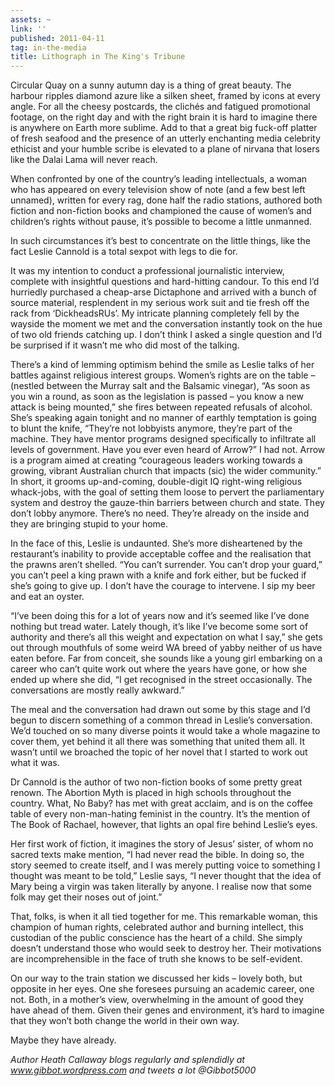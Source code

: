 ```yaml
---
assets: ~
link: ''
published: 2011-04-11
tag: in-the-media
title: Lithograph in The King's Tribune
---
```

Circular Quay on a sunny autumn day is a thing of great beauty. The harbour ripples diamond azure like a silken sheet, framed by icons at every angle. For all the cheesy postcards, the clichés and fatigued promotional footage, on the right day and with the right brain it is hard to imagine there is anywhere on Earth more sublime. Add to that a great big fuck-off platter of fresh seafood and the presence of an utterly enchanting media celebrity ethicist and your humble scribe is elevated to a plane of nirvana that losers like the Dalai Lama will never reach.

When confronted by one of the country’s leading intellectuals, a woman who has appeared on every television show of note (and a few best left unnamed), written for every rag, done half the radio stations, authored both fiction and non-fiction books and championed the cause of women’s and children’s rights without pause, it’s possible to become a little unmanned.

In such circumstances it’s best to concentrate on the little things, like the fact Leslie Cannold is a total sexpot with legs to die for.

It was my intention to conduct a professional journalistic interview, complete with insightful questions and hard-hitting candour. To this end I’d hurriedly purchased a cheap-arse Dictaphone and arrived with a bunch of source material, resplendent in my serious work suit and tie fresh off the rack from ‘DickheadsRUs’. My intricate planning completely fell by the wayside the moment we met and the conversation instantly took on the hue of two old friends catching up. I don’t think I asked a single question and I’d be surprised if it wasn’t me who did most of the talking.

There’s a kind of lemming optimism behind the smile as Leslie talks of her battles against religious interest groups. Women’s rights are on the table – (nestled between the Murray salt and the Balsamic vinegar), “As soon as you win a round, as soon as the legislation is passed – you know a new attack is being mounted,” she fires between repeated refusals of alcohol. She’s speaking again tonight and no manner of earthly temptation is going to blunt the knife, “They’re not lobbyists anymore, they’re part of the machine. They have mentor programs designed specifically to infiltrate all levels of government. Have you ever even heard of Arrow?” I had not. Arrow is a program aimed at creating “courageous leaders working towards a growing, vibrant Australian church that impacts (sic) the wider community.” In short, it grooms up-and-coming, double-digit IQ right-wing religious whack-jobs, with the goal of setting them loose to pervert the parliamentary system and destroy the gauze-thin barriers between church and state. They don’t lobby anymore. There’s no need. They’re already on the inside and they are bringing stupid to your home.

In the face of this, Leslie is undaunted. She’s more disheartened by the restaurant’s inability to provide acceptable coffee and the realisation that the prawns aren’t shelled. “You can’t surrender. You can’t drop your guard,” you can’t peel a king prawn with a knife and fork either, but be fucked if she’s going to give up. I don’t have the courage to intervene. I sip my beer and eat an oyster.

“I’ve been doing this for a lot of years now and it’s seemed like I’ve done nothing but tread water. Lately though, it’s like I’ve become some sort of authority and there’s all this weight and expectation on what I say,” she gets out through mouthfuls of some weird WA breed of yabby neither of us have eaten before. Far from conceit, she sounds like a young girl embarking on a career who can’t quite work out where the years have gone, or how she ended up where she did, “I get recognised in the street occasionally. The conversations are mostly really awkward.”

The meal and the conversation had drawn out some by this stage and I’d begun to discern something of a common thread in Leslie’s conversation. We’d touched on so many diverse points it would take a whole magazine to cover them, yet behind it all there was something that united them all. It wasn’t until we broached the topic of her novel that I started to work out what it was.

Dr Cannold is the author of two non-fiction books of some pretty great renown. The Abortion Myth is placed in high schools throughout the country. What, No Baby? has met with great acclaim, and is on the coffee table of every non-man-hating feminist in the country. It’s the mention of The Book of Rachael, however, that lights an opal fire behind Leslie’s eyes.

Her first work of fiction, it imagines the story of Jesus’ sister, of whom no sacred texts make mention, “I had never read the bible. In doing so, the story seemed to create itself, and I was merely putting voice to something I thought was meant to be told,” Leslie says, “I never thought that the idea of Mary being a virgin was taken literally by anyone. I realise now that some folk may get their noses out of joint.”

That, folks, is when it all tied together for me. This remarkable woman, this champion of human rights, celebrated author and burning intellect, this custodian of the public conscience has the heart of a child. She simply doesn’t understand those who would seek to destroy her. Their motivations are incomprehensible in the face of truth she knows to be self-evident.

On our way to the train station we discussed her kids – lovely both, but opposite in her eyes. One she foresees pursuing an academic career, one not. Both, in a mother’s view, overwhelming in the amount of good they have ahead of them. Given their genes and environment, it’s hard to imagine that they won’t both change the world in their own way.

Maybe they have already.

*Author Heath Callaway blogs regularly and splendidly at www.gibbot.wordpress.com and tweets a lot @Gibbot5000*

